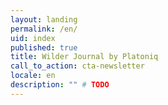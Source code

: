 ```yaml
---
layout: landing
permalink: /en/
uid: index
published: true
title: Wilder Journal by Platoniq
call_to_action: cta-newsletter
locale: en
description: "" # TODO
---
```

